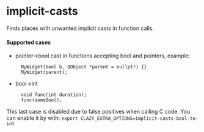 # implicit-casts

Finds places with unwanted implicit casts in function calls.

#### Supported cases

* pointer->bool cast in functions accepting bool and pointers, example:

        MyWidget(bool b, QObject *parent = nullptr) {}
        MyWidget(parent);

* bool->int

        void func(int duration);
        func(someBool);

This last case is disabled due to false positives when calling C code.
You can enable it by with:
`export CLAZY_EXTRA_OPTIONS=implicit-casts-bool-to-int`
